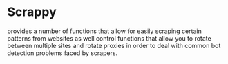 # Scrappy #

provides a number of functions that allow for easily scraping certain patterns from websites as well control functions that allow you to rotate between multiple sites and rotate proxies in order to deal with common bot detection problems faced by scrapers. 
